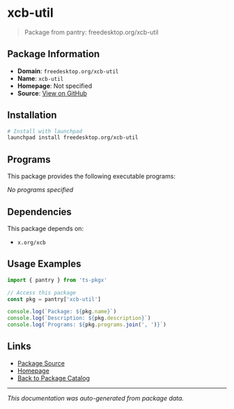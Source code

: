 # xcb-util

> Package from pantry: freedesktop.org/xcb-util

## Package Information

- **Domain**: `freedesktop.org/xcb-util`
- **Name**: `xcb-util`
- **Homepage**: Not specified
- **Source**: [View on GitHub](https://github.com/pkgxdev/pantry/tree/main/projects/freedesktop.org/xcb-util/package.yml)

## Installation

```bash
# Install with launchpad
launchpad install freedesktop.org/xcb-util
```

## Programs

This package provides the following executable programs:

*No programs specified*

## Dependencies

This package depends on:

- `x.org/xcb`

## Usage Examples

```typescript
import { pantry } from 'ts-pkgx'

// Access this package
const pkg = pantry['xcb-util']

console.log(`Package: ${pkg.name}`)
console.log(`Description: ${pkg.description}`)
console.log(`Programs: ${pkg.programs.join(', ')}`)
```

## Links

- [Package Source](https://github.com/pkgxdev/pantry/tree/main/projects/freedesktop.org/xcb-util/package.yml)
- [Homepage](#)
- [Back to Package Catalog](../../../package-catalog.md)

---

*This documentation was auto-generated from package data.*
